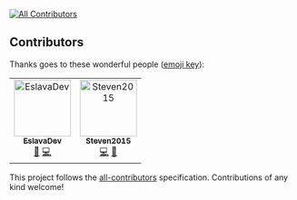 
[![All Contributors](https://img.shields.io/badge/all_contributors-2-orange.svg?style=flat-square)](#contributors)
## Contributors

Thanks goes to these wonderful people ([emoji key](https://allcontributors.org/docs/en/emoji-key)):

<!-- ALL-CONTRIBUTORS-LIST:START - Do not remove or modify this section -->
<!-- prettier-ignore -->
<table><tr><td align="center"><a href="https://github.com/EslavaDev"><img src="https://avatars0.githubusercontent.com/u/31320429?v=4" width="100px;" alt="EslavaDev"/><br /><sub><b>EslavaDev</b></sub></a><br /><a href="https://github.com/EslavaDev/tempalte-react/commits?author=EslavaDev" title="Documentation">📖</a> <a href="https://github.com/EslavaDev/tempalte-react/commits?author=EslavaDev" title="Code">💻</a></td><td align="center"><a href="https://github.com/steven2015"><img src="https://avatars0.githubusercontent.com/u/11539650?v=4" width="100px;" alt="Steven2015"/><br /><sub><b>Steven2015</b></sub></a><br /><a href="https://github.com/EslavaDev/tempalte-react/commits?author=steven2015" title="Code">💻</a> <a href="https://github.com/EslavaDev/tempalte-react/issues?q=author%3Asteven2015" title="Bug reports">🐛</a></td></tr></table>

<!-- ALL-CONTRIBUTORS-LIST:END -->

This project follows the [all-contributors](https://github.com/all-contributors/all-contributors) specification. Contributions of any kind welcome!